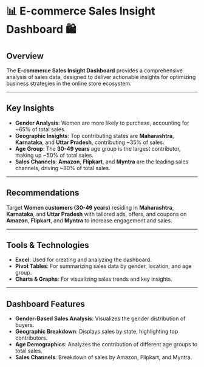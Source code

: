 # 📊 E-commerce Sales Insight Dashboard 🛍️

## Overview  
The **E-commerce Sales Insight Dashboard** provides a comprehensive analysis of sales data, designed to deliver actionable insights for optimizing business strategies in the online store ecosystem.

---

## Key Insights  
- **Gender Analysis**: Women are more likely to purchase, accounting for ~65% of total sales.  
- **Geographic Insights**: Top contributing states are **Maharashtra**, **Karnataka**, and **Uttar Pradesh**, contributing ~35% of sales.  
- **Age Group**: The **30-49 years** age group is the largest contributor, making up ~50% of total sales.  
- **Sales Channels**: **Amazon**, **Flipkart**, and **Myntra** are the leading sales channels, driving ~80% of total sales.  

---

## Recommendations  
Target **Women customers (30-49 years)** residing in **Maharashtra**, **Karnataka**, and **Uttar Pradesh** with tailored ads, offers, and coupons on **Amazon**, **Flipkart**, and **Myntra** to increase engagement and sales.

---

## Tools & Technologies  
- **Excel**: Used for creating and analyzing the dashboard.  
- **Pivot Tables**: For summarizing sales data by gender, location, and age group.  
- **Charts & Graphs**: For visualizing sales trends and key insights.  

---

## Dashboard Features  
- **Gender-Based Sales Analysis**: Visualizes the gender distribution of buyers.  
- **Geographic Breakdown**: Displays sales by state, highlighting top contributors.  
- **Age Demographics**: Analyzes the contribution of different age groups to total sales.  
- **Sales Channels**: Breakdown of sales by Amazon, Flipkart, and Myntra.  
